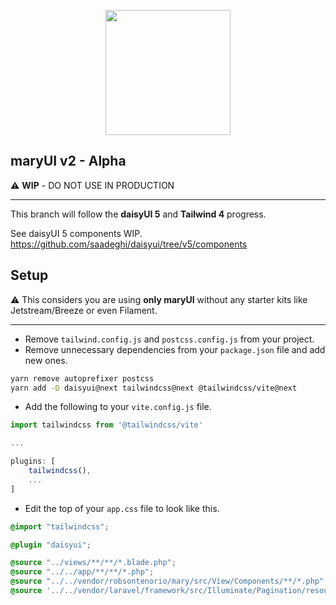<p align="center"><img width="200" src="public/mary.png"></p>

## maryUI v2 - Alpha

⚠️ **WIP** - DO NOT USE IN PRODUCTION
<hr />

This branch will follow the **daisyUI 5** and **Tailwind 4** progress.

See daisyUI 5 components WIP.  
https://github.com/saadeghi/daisyui/tree/v5/components

## Setup

⚠️ This considers you are using **only maryUI** without any starter kits like Jetstream/Breeze or even Filament.

<hr />

- Remove `tailwind.config.js` and `postcss.config.js` from your project.
- Remove unnecessary dependencies from your `package.json` file and add new ones.

```bash
yarn remove autoprefixer postcss 
yarn add -D daisyui@next tailwindcss@next @tailwindcss/vite@next
```

- Add the following to your `vite.config.js` file.

```js
import tailwindcss from '@tailwindcss/vite'

...

plugins: [
    tailwindcss(),
    ...
]

```

- Edit the top of your `app.css` file to look like this.

```css
@import "tailwindcss";

@plugin "daisyui";

@source "../views/**/**/*.blade.php";
@source "../../app/**/**/*.php";
@source "../../vendor/robsontenorio/mary/src/View/Components/**/*.php";
@source '../../vendor/laravel/framework/src/Illuminate/Pagination/resources/views/*.blade.php';
```
